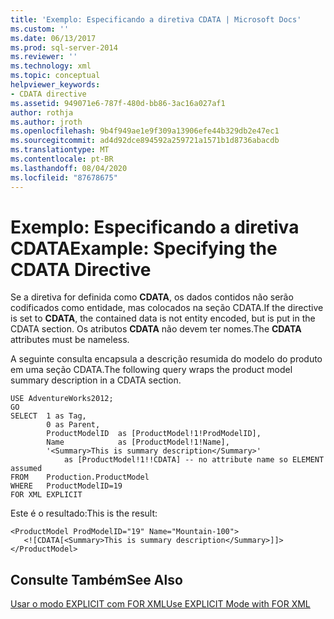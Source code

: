 ```yaml
---
title: 'Exemplo: Especificando a diretiva CDATA | Microsoft Docs'
ms.custom: ''
ms.date: 06/13/2017
ms.prod: sql-server-2014
ms.reviewer: ''
ms.technology: xml
ms.topic: conceptual
helpviewer_keywords:
- CDATA directive
ms.assetid: 949071e6-787f-480d-bb86-3ac16a027af1
author: rothja
ms.author: jroth
ms.openlocfilehash: 9b4f949ae1e9f309a13906efe44b329db2e47ec1
ms.sourcegitcommit: ad4d92dce894592a259721a1571b1d8736abacdb
ms.translationtype: MT
ms.contentlocale: pt-BR
ms.lasthandoff: 08/04/2020
ms.locfileid: "87678675"
---
```

# <a name="example-specifying-the-cdata-directive"></a><span data-ttu-id="a044b-102">Exemplo: Especificando a diretiva CDATA</span><span class="sxs-lookup"><span data-stu-id="a044b-102">Example: Specifying the CDATA Directive</span></span>
  <span data-ttu-id="a044b-103">Se a diretiva for definida como **CDATA**, os dados contidos não serão codificados como entidade, mas colocados na seção CDATA.</span><span class="sxs-lookup"><span data-stu-id="a044b-103">If the directive is set to **CDATA**, the contained data is not entity encoded, but is put in the CDATA section.</span></span> <span data-ttu-id="a044b-104">Os atributos **CDATA** não devem ter nomes.</span><span class="sxs-lookup"><span data-stu-id="a044b-104">The **CDATA** attributes must be nameless.</span></span>  
  
 <span data-ttu-id="a044b-105">A seguinte consulta encapsula a descrição resumida do modelo do produto em uma seção CDATA.</span><span class="sxs-lookup"><span data-stu-id="a044b-105">The following query wraps the product model summary description in a CDATA section.</span></span>  
  
```  
USE AdventureWorks2012;  
GO  
SELECT  1 as Tag,  
        0 as Parent,  
        ProductModelID  as [ProductModel!1!ProdModelID],  
        Name            as [ProductModel!1!Name],  
        '<Summary>This is summary description</Summary>'     
            as [ProductModel!1!!CDATA] -- no attribute name so ELEMENT assumed  
FROM    Production.ProductModel  
WHERE   ProductModelID=19  
FOR XML EXPLICIT  
```  
  
 <span data-ttu-id="a044b-106">Este é o resultado:</span><span class="sxs-lookup"><span data-stu-id="a044b-106">This is the result:</span></span>  
  
```  
<ProductModel ProdModelID="19" Name="Mountain-100">  
   <![CDATA[<Summary>This is summary description</Summary>]]>  
</ProductModel>  
```  
  
## <a name="see-also"></a><span data-ttu-id="a044b-107">Consulte Também</span><span class="sxs-lookup"><span data-stu-id="a044b-107">See Also</span></span>  
 [<span data-ttu-id="a044b-108">Usar o modo EXPLICIT com FOR XML</span><span class="sxs-lookup"><span data-stu-id="a044b-108">Use EXPLICIT Mode with FOR XML</span></span>](use-explicit-mode-with-for-xml.md)  
  
  
